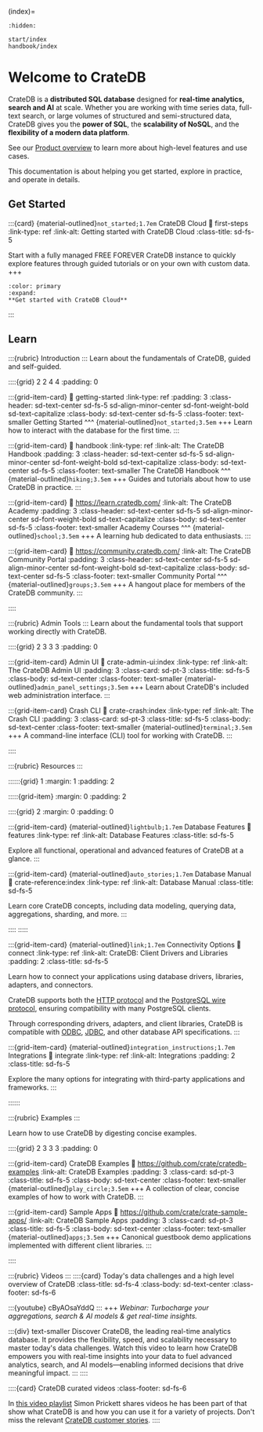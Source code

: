 (index)=

<!--
NOTE: When adding or removing top-level entries in this toctree, you must also
update the corresponding hardcoded links in the theme's sidebartoc.html file:
https://github.com/crate/crate-docs-theme/blob/main/src/crate/theme/rtd/crate/sidebartoc.html

Look for the "Section A: Guide" section in the {% else %} branch.
-->

```{toctree}
:hidden:

start/index
handbook/index
```

# Welcome to CrateDB

CrateDB is a **distributed SQL database** designed for **real-time analytics,
search and AI** at scale. Whether you are working with time series data, full-text
search, or large volumes of structured and semi-structured data, CrateDB gives
you the **power of SQL**, the **scalability of NoSQL**, and the **flexibility
of a modern data platform**.

See our [Product overview] to learn more about high-level features and use cases.

This documentation is about helping you get started, explore in practice, and
operate in details.


## Get Started

:::{card} {material-outlined}`not_started;1.7em` CrateDB Cloud
:link: first-steps
:link-type: ref
:link-alt: Getting started with CrateDB Cloud
:class-title: sd-fs-5

Start with a fully managed FREE FOREVER CrateDB instance to quickly explore
features through guided tutorials or on your own with custom data.
+++
```{button-ref} first-steps
:color: primary
:expand:
**Get started with CrateDB Cloud**
```
:::


## Learn

:::{rubric} Introduction
:::
Learn about the fundamentals of CrateDB, guided and self-guided.

::::{grid} 2 2 4 4
:padding: 0

:::{grid-item-card}
:link: getting-started
:link-type: ref
:padding: 3
:class-header: sd-text-center sd-fs-5 sd-align-minor-center sd-font-weight-bold sd-text-capitalize
:class-body: sd-text-center sd-fs-5
:class-footer: text-smaller
Getting Started
^^^
{material-outlined}`not_started;3.5em`
+++
Learn how to interact with the database for the first time.
:::

:::{grid-item-card}
:link: handbook
:link-type: ref
:link-alt: The CrateDB Handbook
:padding: 3
:class-header: sd-text-center sd-fs-5 sd-align-minor-center sd-font-weight-bold sd-text-capitalize
:class-body: sd-text-center sd-fs-5
:class-footer: text-smaller
The CrateDB Handbook
^^^
{material-outlined}`hiking;3.5em`
+++
Guides and tutorials about how to use CrateDB in practice.
:::

:::{grid-item-card}
:link: https://learn.cratedb.com/
:link-alt: The CrateDB Academy
:padding: 3
:class-header: sd-text-center sd-fs-5 sd-align-minor-center sd-font-weight-bold sd-text-capitalize
:class-body: sd-text-center sd-fs-5
:class-footer: text-smaller
Academy Courses
^^^
{material-outlined}`school;3.5em`
+++
A learning hub dedicated to data enthusiasts.
:::

:::{grid-item-card}
:link: https://community.cratedb.com/
:link-alt: The CrateDB Community Portal
:padding: 3
:class-header: sd-text-center sd-fs-5 sd-align-minor-center sd-font-weight-bold sd-text-capitalize
:class-body: sd-text-center sd-fs-5
:class-footer: text-smaller
Community Portal
^^^
{material-outlined}`groups;3.5em`
+++
A hangout place for members of the CrateDB community.
:::

::::


:::{rubric} Admin Tools
:::
Learn about the fundamental tools that support working directly with CrateDB.

::::{grid} 2 3 3 3
:padding: 0

:::{grid-item-card} Admin UI
:link: crate-admin-ui:index
:link-type: ref
:link-alt: The CrateDB Admin UI
:padding: 3
:class-card: sd-pt-3
:class-title: sd-fs-5
:class-body: sd-text-center
:class-footer: text-smaller
{material-outlined}`admin_panel_settings;3.5em`
+++
Learn about CrateDB's included web administration interface.
:::

:::{grid-item-card} Crash CLI
:link: crate-crash:index
:link-type: ref
:link-alt: The Crash CLI
:padding: 3
:class-card: sd-pt-3
:class-title: sd-fs-5
:class-body: sd-text-center
:class-footer: text-smaller
{material-outlined}`terminal;3.5em`
+++
A command-line interface (CLI) tool for working with CrateDB.
:::

::::


:::{rubric} Resources
:::

::::::{grid} 1
:margin: 1
:padding: 2

:::::{grid-item}
:margin: 0
:padding: 2

::::{grid} 2
:margin: 0
:padding: 0

:::{grid-item-card} {material-outlined}`lightbulb;1.7em` Database Features
:link: features
:link-type: ref
:link-alt: Database Features
:class-title: sd-fs-5

Explore all functional, operational and advanced features of CrateDB at a glance.
:::

:::{grid-item-card} {material-outlined}`auto_stories;1.7em` Database Manual
:link: crate-reference:index
:link-type: ref
:link-alt: Database Manual
:class-title: sd-fs-5

Learn core CrateDB concepts, including data modeling, querying data,
aggregations, sharding, and more.
:::

::::
:::::

:::{grid-item-card} {material-outlined}`link;1.7em` Connectivity Options
:link: connect
:link-type: ref
:link-alt: CrateDB: Client Drivers and Libraries
:padding: 2
:class-title: sd-fs-5

Learn how to connect your applications using database drivers, libraries,
adapters, and connectors.

CrateDB supports both the [HTTP protocol] and the [PostgreSQL wire protocol],
ensuring compatibility with many PostgreSQL clients.

Through corresponding drivers, adapters, and client libraries, CrateDB is
compatible with [ODBC], [JDBC], and other database API specifications.
:::

:::{grid-item-card} {material-outlined}`integration_instructions;1.7em` Integrations
:link: integrate
:link-type: ref
:link-alt: Integrations
:padding: 2
:class-title: sd-fs-5

Explore the many options for integrating with third-party applications and
frameworks.
:::

::::::

:::{rubric} Examples
:::

Learn how to use CrateDB by digesting concise examples.

::::{grid} 2 3 3 3
:padding: 0

:::{grid-item-card} CrateDB Examples
:link: https://github.com/crate/cratedb-examples
:link-alt: CrateDB Examples
:padding: 3
:class-card: sd-pt-3
:class-title: sd-fs-5
:class-body: sd-text-center
:class-footer: text-smaller
{material-outlined}`play_circle;3.5em`
+++
A collection of clear, concise examples of how to work with CrateDB.
:::

:::{grid-item-card} Sample Apps
:link: https://github.com/crate/crate-sample-apps/
:link-alt: CrateDB Sample Apps
:padding: 3
:class-card: sd-pt-3
:class-title: sd-fs-5
:class-body: sd-text-center
:class-footer: text-smaller
{material-outlined}`apps;3.5em`
+++
Canonical guestbook demo applications implemented with different client libraries.
:::

::::


:::{rubric} Videos
:::
::::{card} Today's data challenges and a high level overview of CrateDB
:class-title: sd-fs-4
:class-body: sd-text-center
:class-footer: sd-fs-6

:::{youtube} cByAOsaYddQ
:::
+++
_Webinar: Turbocharge your aggregations, search & AI models & get real-time insights._

:::{div} text-smaller
Discover CrateDB, the leading real-time analytics database. It provides the
flexibility, speed, and scalability necessary to master today's data challenges.
Watch this video to learn how CrateDB empowers you with real-time insights
into your data to fuel advanced analytics, search, and AI models—enabling
informed decisions that drive meaningful impact.
:::
::::

::::{card} CrateDB curated videos
:class-footer: sd-fs-6

In [this video playlist] Simon Prickett shares videos he has been part of that
show what CrateDB is and how you can use it for a variety of projects.
Don't miss the relevant [CrateDB customer stories].
::::

[Product overview]: https://cratedb.com/database
[CrateDB customer stories]: https://www.youtube.com/playlist?list=PLDZqzXOGoWUJrAF_lVx9U6BzAGG9xYz_v
[HTTP protocol]: https://en.wikipedia.org/wiki/HTTP
[JDBC]: https://en.wikipedia.org/wiki/Java_Database_Connectivity
[ODBC]: https://en.wikipedia.org/wiki/Open_Database_Connectivity
[PostgreSQL wire protocol]: https://www.postgresql.org/docs/current/protocol.html
[this video playlist]: https://www.youtube.com/playlist?list=PL3cZtICBssphXl5rHgsgG9vTNAVTw_Veq
